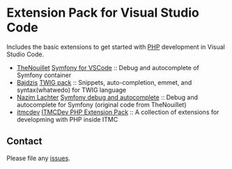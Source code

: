 # Extension Pack for Visual Studio Code

Includes the basic extensions to get started with [PHP](http://php.net/) development in Visual Studio Code.

<!-- +Extensions -->
* [TheNouillet](https://marketplace.visualstudio.com/publishers/TheNouillet) [Symfony for VSCode](https://marketplace.visualstudio.com/items?itemName=TheNouillet.symfony-vscode) :: Debug and autocomplete of Symfony container
* [Bajdzis](https://marketplace.visualstudio.com/publishers/bajdzis) [TWIG pack](https://marketplace.visualstudio.com/items?itemName=bajdzis.vscode-twig-pack) :: Snippets, auto-completion, emmet, and syntax(whatwedo) for TWIG language
* [Nazim Lachter](https://marketplace.visualstudio.com/publishers/n4zim) [Symfony debug and autocomplete](https://marketplace.visualstudio.com/items?itemName=n4zim.vscode-symfony) :: Debug and autocomplete for Symfony (original code from TheNouillet)
* [itmcdev](https://marketplace.visualstudio.com/publishers/itmcdev) [ITMCDev PHP Extension Pack](https://marketplace.visualstudio.com/items?itemName=itmcdev.php-extension-pack) :: A collection of extensions for developming with PHP inside ITMC
<!-- -Extensions -->

## Contact

Please file any [issues](https://github.com/itmcdev/vscode-extensions/issues).
